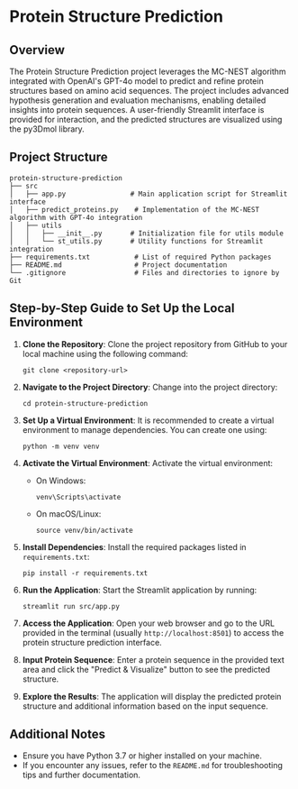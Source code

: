 # Protein Structure Prediction

## Overview
The Protein Structure Prediction project leverages the MC-NEST algorithm integrated with OpenAI's GPT-4o model to predict and refine protein structures based on amino acid sequences. The project includes advanced hypothesis generation and evaluation mechanisms, enabling detailed insights into protein sequences. A user-friendly Streamlit interface is provided for interaction, and the predicted structures are visualized using the py3Dmol library.

## Project Structure
```
protein-structure-prediction
├── src
│   ├── app.py                # Main application script for Streamlit interface
│   ├── predict_proteins.py    # Implementation of the MC-NEST algorithm with GPT-4o integration
│   ├── utils
│   │   ├── __init__.py       # Initialization file for utils module
│   │   └── st_utils.py       # Utility functions for Streamlit integration
├── requirements.txt           # List of required Python packages
├── README.md                  # Project documentation
└── .gitignore                 # Files and directories to ignore by Git
```

## Step-by-Step Guide to Set Up the Local Environment

1. **Clone the Repository**: 
   Clone the project repository from GitHub to your local machine using the following command:
   ```
   git clone <repository-url>
   ```

2. **Navigate to the Project Directory**: 
   Change into the project directory:
   ```
   cd protein-structure-prediction
   ```

3. **Set Up a Virtual Environment**: 
   It is recommended to create a virtual environment to manage dependencies. You can create one using:
   ```
   python -m venv venv
   ```

4. **Activate the Virtual Environment**: 
   Activate the virtual environment:
   - On Windows:
     ```
     venv\Scripts\activate
     ```
   - On macOS/Linux:
     ```
     source venv/bin/activate
     ```

5. **Install Dependencies**: 
   Install the required packages listed in `requirements.txt`:
   ```
   pip install -r requirements.txt
   ```

6. **Run the Application**: 
   Start the Streamlit application by running:
   ```
   streamlit run src/app.py
   ```

7. **Access the Application**: 
   Open your web browser and go to the URL provided in the terminal (usually `http://localhost:8501`) to access the protein structure prediction interface.

8. **Input Protein Sequence**: 
   Enter a protein sequence in the provided text area and click the "Predict & Visualize" button to see the predicted structure.

9. **Explore the Results**: 
   The application will display the predicted protein structure and additional information based on the input sequence.

## Additional Notes
- Ensure you have Python 3.7 or higher installed on your machine.
- If you encounter any issues, refer to the `README.md` for troubleshooting tips and further documentation.
